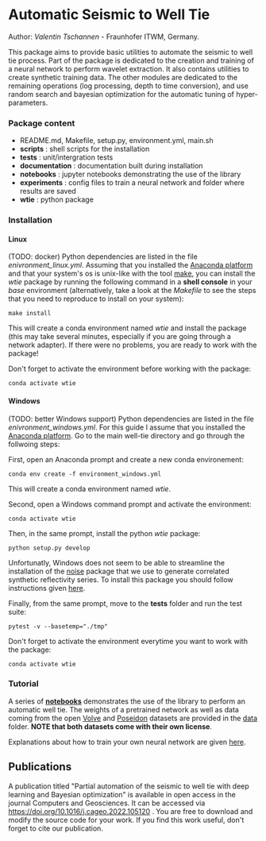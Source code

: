 # Automatic Seismic to Well Tie

Author: *Valentin Tschannen* - Fraunhofer ITWM, Germany.

This package aims to provide basic utilities to automate the seismic to well tie process.
Part of the package is dedicated to the creation and training of a neural network to perform wavelet extraction. It also contains utilities to create synthetic training data.
The other modules are dedicated to the remaining operations (log processing, depth to time conversion), and use random search and bayesian optimization for the automatic tuning of hyper-parameters.

### Package content
* README.md, Makefile, setup.py, environment.yml, main.sh
* **scripts** : shell scripts for the installation
* **tests** : unit/intergration tests
* **documentation** : documentation built during installation
* **notebooks** : jupyter notebooks demonstrating the use of the library
* **experiments** : config files to train a neural network and folder where results are saved
* **wtie** :  python package


### Installation
#### Linux
(TODO: docker)
Python dependencies are listed in the file *enivronment_linux.yml*. Assuming that you installed the [Anaconda platform](https://www.anaconda.com/) and that your system's os is unix-like with the tool [make](https://www.gnu.org/software/make/), you can install the *wtie* package by running the following command in a **shell console** in your *base* environment (alternatively, take a look at the *Makefile* to see the steps that you need to reproduce to install on your system):
```shell
make install
```
This will create a conda environment named *wtie* and install the package (this may take several minutes, especially if you are going through a network adapter).
If there were no problems, you are ready to work with the package!

Don't forget to activate the environment before working with the package:
```shell
conda activate wtie
```

#### Windows
(TODO: better Windows support)
Python dependencies are listed in the file *enivronment_windows.yml*. For this guide I assume that you installed the [Anaconda platform](https://www.anaconda.com/). Go to the main well-tie directory and go through the follwoing steps:

First, open an Anaconda prompt and create a new conda environement:
```shell
conda env create -f environment_windows.yml
```
This will create a conda environment named *wtie*.

Second, open a Windows command prompt and activate the environment:
```shell
conda activate wtie
```

Then, in the same prompt, install the python *wtie* package:
```shell
python setup.py develop
```

Unfortunatly, Windows does not seem to be able to streamline the installation of the [noise](https://github.com/caseman/noise) package that we use to generate correlated synthetic reflectivity series. To install this package you should follow instructions given [here](https://stackoverflow.com/questions/53365282/cant-install-noise-module).

Finally, from the same prompt, move to the **tests** folder and run the test suite:
```shell
pytest -v --basetemp="./tmp"
```

Don't forget to activate the environment everytime you want to work with the package:
```shell
conda activate wtie
```


### Tutorial
A series of [**notebooks**](./notebooks) demonstrates the use of the library to perform an automatic well tie. The weights of a pretrained network as well as data coming from the open [Volve](https://www.equinor.com/en/what-we-do/digitalisation-in-our-dna/volve-field-data-village-download.html) and [Poseidon](https://terranubis.com/datainfo/NW-Shelf-Australia-Poseidon-3D
) datasets are provided in the [data](./data/tutorial) folder. **NOTE that both datasets come with their own license**.

Explanations about how to train your own neural network are given [here](./wtie/learning/readme.md).

## Publications
A publication titled "Partial automation of the seismic to well tie with deep learning and Bayesian optimization" is available in open access in the journal Computers and Geosciences. It can be accessed via https://doi.org/10.1016/j.cageo.2022.105120 . You are free to download and modify the source code for your work. If you find this work useful, don't forget to cite our publication. 
